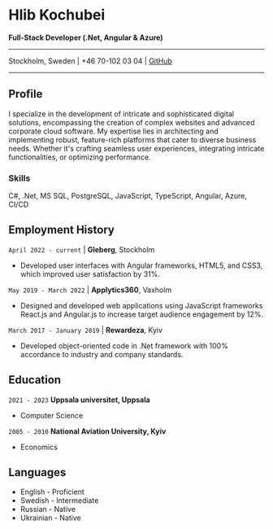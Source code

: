 # Hlib Kochubei

**Full-Stack Developer (.Net, Angular & Azure)**

---

Stockholm, Sweden | +46 70-102 03 04 | [GitHub](https://github.com/hlibko/)

---

## Profile

I specialize in the development of intricate and sophisticated digital solutions, encompassing the creation of complex websites and advanced corporate cloud software. My expertise lies in architecting and implementing robust, feature-rich platforms that cater to diverse business needs. Whether it's crafting seamless user experiences, integrating intricate functionalities, or optimizing performance.

### Skills

C#, .Net, MS SQL, PostgreSQL, JavaScript, TypeScript, Angular, Azure, CI/CD

## Employment History

`April 2022 - current` | **Gleberg**, Stockholm

- Developed user interfaces with Angular frameworks,
  HTML5, and CSS3, which improved user satisfaction by 31%.

`May 2019 - March 2022` | **Applytics360**, Vaxholm

- Designed and developed web applications using JavaScript
  frameworks React.js and Angular.js to increase target audience
  engagement by 12%.

`March 2017 - January 2019` | **Rewardeza**, Kyiv

- Developed object-oriented code in .Net framework with 100% accordance
  to industry and company standards.

## Education

`2021 - 2023`
**Uppsala universitet, Uppsala**

- Computer Science

`2005 - 2010`
**National Aviation University, Kyiv**

- Economics

## Languages

- English - Proficient
- Swedish - Intermediate
- Russian - Native
- Ukrainian - Native
